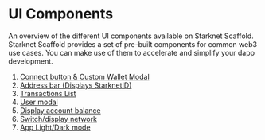 # UI Components

An overview of the different UI components available on Starknet Scaffold.
Starknet Scaffold provides a set of pre-built components for common web3 use cases. You can make use of them to accelerate and simplify your dapp development.

1. [Connect button & Custom Wallet Modal](./chapter_3/subchapter_1.md)
2. [Address bar (Displays StarknetID)](./chapter_3/subchapter_2.md)
3. [Transactions List](./chapter_3/subchapter_3.md)
4. [User modal](./chapter_3/subchapter_4.md)
5. [Display account balance](./chapter_3/subchapter_5.md)
6. [Switch/display network](./chapter_3/subchapter_6.md)
7. [App Light/Dark mode](./chapter_3/subchapter_7.md)
